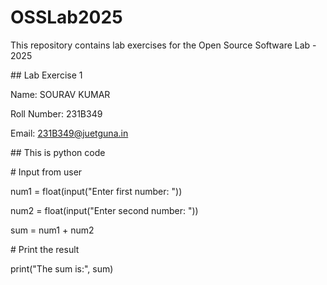 # OSSLab2025

This repository contains lab exercises for the Open Source Software Lab - 2025



\## Lab Exercise 1



Name: SOURAV KUMAR

Roll Number: 231B349

Email: 231B349@juetguna.in



\## This is python code

\# Input from user

num1 = float(input("Enter first number: "))

num2 = float(input("Enter second number: "))



sum = num1 + num2



\# Print the result

print("The sum is:", sum)

